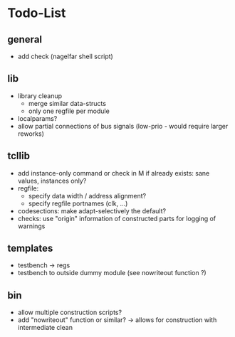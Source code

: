 # Todo-List

## general
- add check (nagelfar shell script)

## lib
- library cleanup
  - merge similar data-structs
  - only one regfile per module
- localparams?
- allow partial connections of bus signals (low-prio - would require larger reworks)

## tcllib
- add instance-only command or check in M if already exists: sane values, instances only?
- regfile:
  - specify data width / address alignment?
  - specify regfile portnames (clk, ...)
- codesections: make adapt-selectively the default?
- checks: use "origin" information of constructed parts for logging of warnings

## templates
- testbench -> regs
- testbench to outside dummy module (see nowriteout function ?)

## bin
- allow multiple construction scripts?
- add "nowriteout" function or similar? -> allows for construction with intermediate clean

